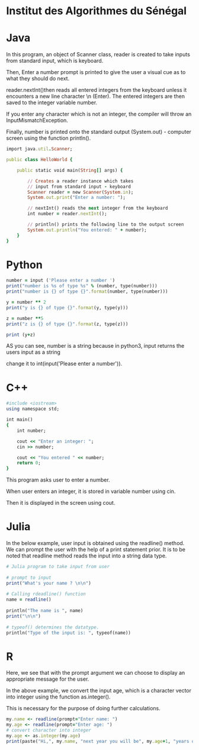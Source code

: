 
# Institut des Algorithmes du Sénégal



# Java

In this program, an object of Scanner class, reader  is created to take inputs from standard input, which is keyboard.

Then, Enter a number prompt is printed to give the user a visual cue as to what they should do next.

reader.nextInt()then reads all entered integers from the keyboard unless it encounters a new line character \n (Enter). The entered integers are then saved to the integer variable number.

If you enter any character which is not an integer, the compiler will throw an InputMismatchException.

Finally, number is printed onto the standard output (System.out) - computer screen using the function println().

```ruby
import java.util.Scanner;

public class HelloWorld {

    public static void main(String[] args) {

        // Creates a reader instance which takes
        // input from standard input - keyboard
        Scanner reader = new Scanner(System.in);
        System.out.print("Enter a number: ");

        // nextInt() reads the next integer from the keyboard
        int number = reader.nextInt();

        // println() prints the following line to the output screen
        System.out.println("You entered: " + number);
    }
}
```

# Python

```ruby
number = input ('Please enter a number ')
print("number is %s of type %s" % (number, type(number)))
print("number is {} of type {}".format(number, type(number)))

y = number ** 2
print("y is {} of type {}".format(y, type(y)))

z = number **5
print("z is {} of type {}".format(z, type(z)))

print (y+z)
```

AS you can see, number is a string because in python3, input returns the users input as a string

change it to int(input('Please enter a number')).

# C++

```ruby
#include <iostream>
using namespace std;

int main()
{    
    int number;

    cout << "Enter an integer: ";
    cin >> number;

    cout << "You entered " << number;    
    return 0;
}
```

This program asks user to enter a number.

When user enters an integer, it is stored in variable number using cin.

Then it is displayed in the screen using cout.


# Julia
In the below example, user input is obtained using the readline() method. We can prompt the user with the help of a print statement prior. It is to be noted that readline method reads the input into a string data type.

```ruby
# Julia program to take input from user
  
# prompt to input
print("What's your name ? \n\n") 
  
# Calling rdeadline() function
name = readline()
  
println("The name is ", name)
print("\n\n")
  
# typeof() determines the datatype.
println("Type of the input is: ", typeof(name)) 
```

# R

Here, we see that with the prompt argument we can choose to display an appropriate message for the user.

In the above example, we convert the input age, which is a character vector into integer using the function as.integer().

This is necessary for the purpose of doing further calculations.

```ruby
my.name <- readline(prompt="Enter name: ")
my.age <- readline(prompt="Enter age: ")
# convert character into integer
my.age <- as.integer(my.age)
print(paste("Hi,", my.name, "next year you will be", my.age+1, "years old."))
```
